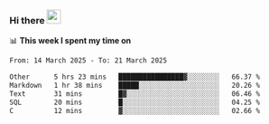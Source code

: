 ### Hi there <a href="https://www.gautamkrishnar.com/"><img src="https://media.giphy.com/media/hvRJCLFzcasrR4ia7z/giphy.gif" width="25px"></a>

📊 **This week I spent my time on**

<!--START_SECTION:waka-->

```txt
From: 14 March 2025 - To: 21 March 2025

Other      5 hrs 23 mins   ████████████████▓░░░░░░░░   66.37 %
Markdown   1 hr 38 mins    █████░░░░░░░░░░░░░░░░░░░░   20.26 %
Text       31 mins         █▓░░░░░░░░░░░░░░░░░░░░░░░   06.46 %
SQL        20 mins         █░░░░░░░░░░░░░░░░░░░░░░░░   04.25 %
C          12 mins         ▓░░░░░░░░░░░░░░░░░░░░░░░░   02.66 %
```

<!--END_SECTION:waka-->
